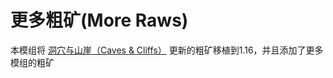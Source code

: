 # 更多粗矿(More Raws)

本模组将 [洞穴与山崖（Caves & Cliffs）](https://minecraft.fandom.com/zh/wiki/%E6%B4%9E%E7%A9%B4%E4%B8%8E%E5%B1%B1%E5%B4%96) 更新的粗矿移植到1.16，并且添加了更多模组的粗矿
